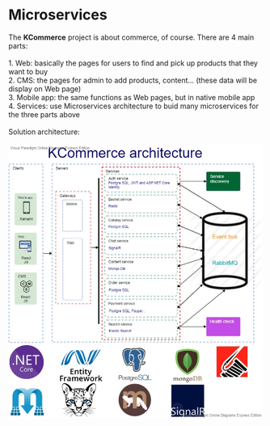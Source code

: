 # Microservices
The <b>KCommerce</b> project is about commerce, of course. There are 4 main parts:<br>
<br>1. Web: basically the pages for users to find and pick up products that they want to buy
<br>2. CMS: the pages for admin to add products, content… (these data will be display on Web page)
<br>3. Mobile app: the same functions as Web pages, but in native mobile app
<br>4. Services: use Microservices architecture to buid many microservices for the three parts above
<br>
<br>Solution architecture:
<br><br>
<img src="Documents/Architecture/Architecture.jpg">
